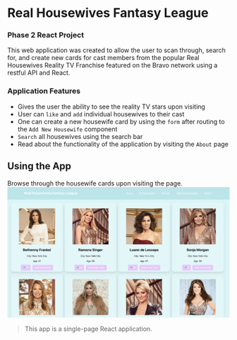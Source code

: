 # Real Housewives Fantasy League

### Phase 2 React Project 

This web application was created to allow the user to scan through, search for, and create new cards for cast members from the popular Real Housewives Reality TV Franchise featured on the Bravo network using a restful API and React. 

### Application Features

* Gives the user the ability to see the reality TV stars upon visiting
* User can `like` and `add` individual housewives to their cast
* One can create a new housewife card by using the `form` after routing to the `Add New Housewife` component
* `Search` all housewives using the search bar
* Read about the functionality of the application by visiting the `About` page

## Using the App

Browse through the housewife cards upon visiting the page. 
![](/public/HomePageHW.png)






> This app is a single-page React application.